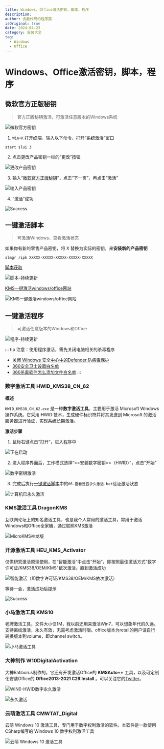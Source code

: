 ```yaml
---
title: Windows、Office激活密钥，脚本，程序
description:
author: 会敲代码的程序猿
isOriginal: true
date: 2024-04-23
category: 安装大全
tag:
  - Windows
  - Office
---
```


# Windows、Office激活密钥，脚本，程序

## 微软官方正版秘钥

> 官方正版秘钥激活，可激活任意版本的Windows系统

![微软官方密钥](http://img.geekyspace.cn/pictures/2024/202404231858402.png)

1. `Win+R` 打开终端，输入以下命令，打开“系统激活”窗口

```shell
start slui 3
```

2. 点击更改产品密钥一栏的“更改”按钮

![更改产品密钥](http://img.geekyspace.cn/pictures/2024/202404232040995.png)

3. 输入“[微软官方正版秘钥](https://m.tb.cn/h.g0ZtnKz?tk=OoXyWIKR74J)”，点击“下一页”，再点击“激活”

![输入产品密钥](http://img.geekyspace.cn/pictures/2024/202404232318292.png)

4. “激活”成功

![Success](http://img.geekyspace.cn/pictures/2024/202404232327475.png)

## 一键激活脚本

> 可激活Windows，查看激活状态

如果你有新的零售产品密钥，将 X 替换为实际的密钥，来**安装新的产品密钥**

```shell
slmgr /ipk XXXXX-XXXXX-XXXXX-XXXXX-XXXXX
```

[脚本获取](https://m.tb.cn/h.g0ZtnKz?tk=OoXyWIKR74J)

![脚本-持续更新](http://img.geekyspace.cn/pictures/2024/202404231900072.png)

[KMS一键激活windows/office网站](https://kms.cx/)

![KMS一键激活windows/office网站](http://img.geekyspace.cn/pictures/2024/202404240116136.png)

## 一键激活程序

> 可激活任意版本的Windows和Office

![程序-持续更新](http://img.geekyspace.cn/pictures/2024/202404231900370.png)

::: tip 注意：使用程序激活，需先关闭电脑相关的杀毒程序

* [关闭 Windows 安全中心中的Defender 防病毒保护](https://support.microsoft.com/zh-cn/windows/%E5%85%B3%E9%97%AD-windows-%E5%AE%89%E5%85%A8%E4%B8%AD%E5%BF%83%E4%B8%AD%E7%9A%84defender-%E9%98%B2%E7%97%85%E6%AF%92%E4%BF%9D%E6%8A%A4-99e6004f-c54c-8509-773c-a4d776b77960)
* [360安全卫士设置白名单](http://www.fastaux.com/index.php?c=show&id=54)
* [360杀毒软件怎么添加文件白名单](https://www.eyunsou.com/360sd/gongnneg/bmd/)
  :::

### 数字激活工具 HWID_KMS38_CN_62

**概述**

`HWID_KMS38_CN_62.exe` 是一种**数字激活工具**，主要用于激活 Microsoft Windows 操作系统。它采用 HWID 技术，生成硬件标识符并将其发送到
Microsoft 的激活服务器进行验证，实现系统长期激活。

**激活步骤**

1. 鼠标右键点击“打开”，进入程序中

![正在启动](http://img.geekyspace.cn/pictures/2024/202404232343700.png)

2. 进入程序界面后，工作模式选择“==安装数字密钥==（HWID）”，点击“开始”

![数字密钥激活](http://img.geekyspace.cn/pictures/2024/202404232345572.png)

3. 完成后执行[一键激活脚本](#一键激活脚本)中的`06.查看是否永久激活.bat`验证激活状态

![计算机已永久激活](http://img.geekyspace.cn/pictures/2024/202404232347627.png)

### KMS激活工具 DragonKMS

互联网论坛上的知名激活工具，也是我个人常用的激活工具，常用于激活Windows和Office全家桶，通过联网KMS激活

![MicroKMS神龙版](http://img.geekyspace.cn/pictures/2024/202404232356474.png)

### 开源激活工具 HEU_KMS_Activator

仅供研究激活原理使用，在“智能激活”中点击“开始”，即按照最佳激活方式"数字许可证/KMS38/OEM/KMS"依次激活，直到激活成功

![智能激活（即数字许可证/KMS38/OEM/KMS依次激活）](http://img.geekyspace.cn/pictures/2024/202404240021458.png)

等待一会，激活成功后提示

![Success](http://img.geekyspace.cn/pictures/2024/202404240027800.png)

### 小马激活工具 KMS10

老牌激活工具，文件大小仅1M，我以前还用来激活Win7，可以想象年代的久远。支持离线激活，永久有效，无需考虑激活时限。office版本为retail的用户请自行转换版本到volume，即channel
switch。

![小马激活工具](http://img.geekyspace.cn/pictures/2024/202404240037901.png)

### 大神制作 W10DigitalActivation

大神Ratiborus制作的，它还有开发激活Office的 **KMSAuto++** 工具，以及可定制化安装Office的 **Office2013-2021 C2R Install**
。可以关注它的[Twitter](https://twitter.com/ratiborus58)。

![WIN0-HWID数字永久激活](http://img.geekyspace.cn/pictures/2024/202404240055203.png)

![永久激活](http://img.geekyspace.cn/pictures/2024/202404240057039.png)

### 云萌激活工具 CMWTAT_Digital

云萌 Windows 10 激活工具，专门用于数字权利激活的软件。本软件是一款使用CSharp编写的 Windows 10 数字权利激活工具

![云萌 Windows 10 激活工具](http://img.geekyspace.cn/pictures/2024/202404240106825.png)
